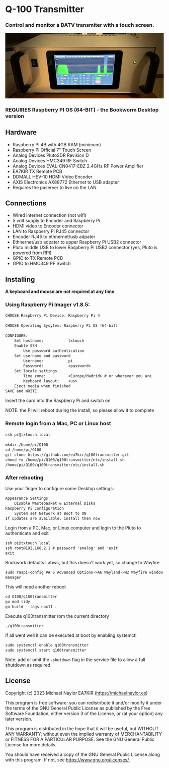 # Q-100 Transmitter
### Control and monitor a DATV transmiter with a touch screen.
![tx](doc/tx.jpeg)
### REQUIRES Raspberry PI OS (64-BIT) - the Bookworm Desktop version

## Hardware
- Raspberry Pi 4B with 4GB RAM (minimum)
- Raspberry Pi Official 7" Touch Screen
- Analog Devices PlutoSDR Revision D
- Analog Devices HMC349 RF Switch 
- Analog Devices EVAL-CN0417-EBZ 2.4GHz RF Power Amplifier
- EA7KIR TX Remote PCB
- DDMALL HEV-10 HDMI Video Encoder
- AXIS Electronics AX88772 Ethernet to USB adapter 
- Requires the paserver to live on the LAN

## Connections
- Wired internet connection (not wifi)
- 5 volt supply to Encoder and Raspberry Pi
- HDMI video to Encoder connector
- LAN to Raspberry Pi RJ45 connector
- Encoder RJ45 to ethnernet/usb adpater
- Ethnernet/usb adpater to upper Raspberry Pi USB2 connector
- Pluto middle USB to lower Raspberry Pi USB2 connector (yes, Pluto is powered from RPI)
- GPIO to TX Remote PCB
- GPIO to HMC349 RF Switch

## Installing
**A keyboard and mouse are not required at any time**

### Using Raspberry Pi Imager v1.8.5:
```
CHOOSE Raspberry Pi Device: Raspberry Pi 4 

CHOOSE Operating Sysytem: Raspberry Pi OS (64-bit)

CONFIGURE:
	Set hostname:			txtouch
	Enable SSH
		Use password authentication
	Set username and password
		Username:			pi
		Password: 			<password>
	Set locale settings
		Time zone:			<Europe/Madrid> # or wherever you are
		Keyboard layout:	<us>
	Eject media when finished
SAVE and WRITE
```

Insert the card into the Raspberry Pi and switch on

NOTE: the Pi will reboot during the install, so please allow it to complete

### Remote login from a Mac, PC or Linux host
```
ssh pi@txtouch.local

mkdir /home/pi/Q100
cd /home/pi/Q100
git clone https://github.com/ea7kir/q100transmitter.git
chmod +x /home/pi/Q100/q100transmitter/etc/install.sh
/home/pi/Q100/q100transmitter/etc/install.sh
```
### After rebooting
Use your finger to configure some Desktop settings:
```
Appearance Settings
    Disable Wastebasket & External Disks
Raspberry Pi Configuration
    System set Network at Boot to ON
If updates are available, install then now
```
Login from a PC, Mac, or Linux computer and login to the Pluto to authenticate and exit
```
ssh pi@txtouch.local
ssh root@192.168.2.1 # password 'analog' and 'exit'
exit
```
Bookwork defaults Labwc, but this doesn't work yet, so change to Wayfire
```
sudo raspi-config ## 6 Advanced Options->A6 Wayland->W2 Wayfire window manager
```
This will need another reboot
```
cd Q100/q100transmitter
go mod tidy
go build --tags nox11 .
```
Execute q100transmitter rom the current directory
```
./q100transmitter
```
If all went well it can be executed at boot by enabling systemctl
```
sudo systemctl enable q100transmitter
sudo systemctl start q100transmitter
```
Note: add or omit the ```-shutdown``` flag in the service file to allow a full shutdown as required

## License
Copyright (c) 2023 Michael Naylor EA7KIR (https://michaelnaylor.es)

This program is free software: you can redistribute it and/or modify it under the terms of the GNU General Public License as published by the Free Software Foundation, either version 3 of the License, or (at your option) any later version.

This program is distributed in the hope that it will be useful, but WITHOUT ANY WARRANTY; without even the implied warranty of MERCHANTABILITY or FITNESS FOR A PARTICULAR PURPOSE. See the GNU General Public License for more details.

You should have received a copy of the GNU General Public License along with this program. If not, see https://www.gnu.org/licenses/.

